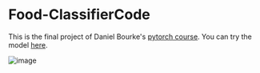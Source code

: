 # Food-ClassifierCode

This is the final project of Daniel Bourke's [pytorch course](https://www.learnpytorch.io/). You can try the model [here](https://huggingface.co/spaces/bijankn/EfficientNetb2-foodClassifier).

![image](https://github.com/Bijan-K/Pytorch-FoodClassifier-Code/assets/80640045/91d612c4-6297-4792-ad08-ffb447c73d0d)


